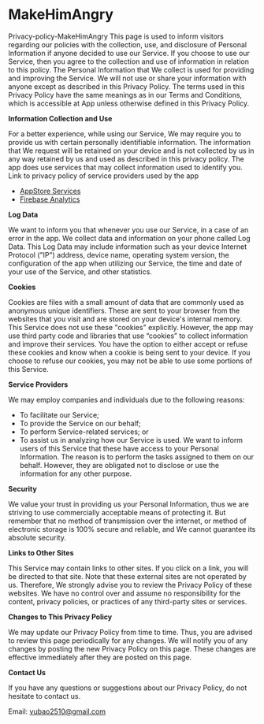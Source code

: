 # MakeHimAngry
Privacy-policy-MakeHimAngry
  This page is used to inform visitors regarding our policies with the collection, use, and disclosure of Personal Information if anyone decided to use our Service.
  If you choose to use our Service, then you agree to the collection and use of information in relation to this policy. The Personal Information that We collect is used for    providing and improving the Service. We will not use or share your information with anyone except as described in this Privacy Policy.
  The terms used in this Privacy Policy have the same meanings as in our Terms and Conditions, which is accessible at App unless otherwise defined in this Privacy Policy.

**Information Collection and Use**

  For a better experience, while using our Service, We may require you to provide us with certain personally identifiable information. The information that We request will be retained on your device and is not collected by us in any way retained by us and used as described in this privacy policy.
  The app does use services that may collect information used to identify you.
  Link to privacy policy of service providers used by the app
* [AppStore Services](https://www.apple.com/legal/privacy/)
* [Firebase Analytics](https://firebase.google.com/policies/analytics)

**Log Data**

  We want to inform you that whenever you use our Service, in a case of an error in the app. We collect data and information on your phone called Log Data. This Log Data may include information such as your device Internet Protocol ("IP") address, device name, operating system version, the configuration of the app when utilizing our Service, the time and date of your use of the Service, and other statistics.

**Cookies**

  Cookies are files with a small amount of data that are commonly used as anonymous unique identifiers. These are sent to your browser from the websites that you visit and are stored on your device's internal memory.
  This Service does not use these "cookies" explicitly. However, the app may use third party code and libraries that use “cookies” to collect information and improve their services. You have the option to either accept or refuse these cookies and know when a cookie is being sent to your device. If you choose to refuse our cookies, you may not be able to use some portions of this Service.

**Service Providers**

  We may employ companies and individuals due to the following reasons:
*   To facilitate our Service;
*   To provide the Service on our behalf;
*   To perform Service-related services; or
*   To assist us in analyzing how our Service is used.
  We want to inform users of this Service that these have access to your Personal Information. The reason is to perform the tasks assigned to them on our behalf. However, they are obligated not to disclose or use the information for any other purpose.

**Security**

  We value your trust in providing us your Personal Information, thus we are striving to use commercially acceptable means of protecting it. But remember that no method of transmission over the internet, or method of electronic storage is 100% secure and reliable, and We cannot guarantee its absolute security.

**Links to Other Sites**

  This Service may contain links to other sites. If you click on a link, you will be directed to that site. Note that these external sites are not operated by us. Therefore, We strongly advise you to review the Privacy Policy of these websites. We have no control over and assume no responsibility for the content, privacy policies, or practices of any third-party sites or services.

**Changes to This Privacy Policy**

  We may update our Privacy Policy from time to time. Thus, you are advised to review this page periodically for any changes. We will notify you of any changes by posting the new Privacy Policy on this page. These changes are effective immediately after they are posted on this page.

**Contact Us**

  If you have any questions or suggestions about our Privacy Policy, do not hesitate to contact us.
  
Email: vubao2510@gmail.com


